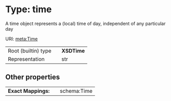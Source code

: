 
# Type: time


A time object represents a (local) time of day, independent of any particular day

URI: [meta:Time](https://w3id.org/linkml/Time)

|  |  |  |
| --- | --- | --- |
| Root (builtin) type | | **XSDTime** |
| Representation | | str |

## Other properties

|  |  |  |
| --- | --- | --- |
| **Exact Mappings:** | | schema:Time |

